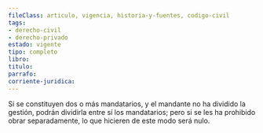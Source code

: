 ```yaml
---
fileClass: articulo, vigencia, historia-y-fuentes, codigo-civil
tags:
- derecho-civil
- derecho-privado
estado: vigente
tipo: completo
libro:
titulo:
parrafo:
corriente-juridica:
---
```

Si se constituyen dos o más mandatarios, y el mandante no ha dividido la gestión, podrán dividirla entre sí los mandatarios; pero si se les ha prohibido obrar separadamente, lo que hicieren de este modo será nulo.